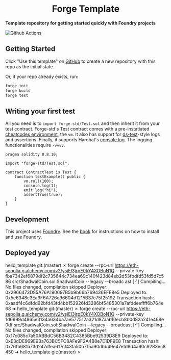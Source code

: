 # <h1 align="center"> Forge Template </h1>

**Template repository for getting started quickly with Foundry projects**

![Github Actions](https://github.com/foundry-rs/forge-template/workflows/CI/badge.svg)

## Getting Started

Click "Use this template" on [GitHub](https://github.com/foundry-rs/forge-template) to create a new repository with this repo as the initial state.

Or, if your repo already exists, run:

```sh
forge init
forge build
forge test
```

## Writing your first test

All you need is to `import forge-std/Test.sol` and then inherit it from your test contract. Forge-std's Test contract comes with a pre-instatiated [cheatcodes environment](https://book.getfoundry.sh/cheatcodes/), the `vm`. It also has support for [ds-test](https://book.getfoundry.sh/reference/ds-test.html)-style logs and assertions. Finally, it supports Hardhat's [console.log](https://github.com/brockelmore/forge-std/blob/master/src/console.sol). The logging functionalities require `-vvvv`.

```solidity
pragma solidity 0.8.10;

import "forge-std/Test.sol";

contract ContractTest is Test {
    function testExample() public {
        vm.roll(100);
        console.log(1);
        emit log("hi");
        assertTrue(true);
    }
}
```

## Development

This project uses [Foundry](https://getfoundry.sh). See the [book](https://book.getfoundry.sh/getting-started/installation.html) for instructions on how to install and use Foundry.

## Deployed yay

hello_template git:(master) ✗ forge create --rpc-url https://eth-sepolia.g.alchemy.com/v2/ysjEI3jrpE0kY4XOBoN1Q --private-key fba7342ef6879df2c735644c734ea69c140f423d84eb2d53fbdfd53fd5d7c586 src/ShadwalCoin.sol:ShadwalCoin --legacy --broadc
ast
[⠊] Compiling...
No files changed, compilation skipped
Deployer: 0x2966473D85A76A190697B5b9b66b769436EFE8e5
Deployed to: 0x5e6348c3Ea9F6A726e96604d1215B37c75f25192
Transaction hash: 0xaadf4c6dfdd92bfd43fd4bb152926fd3286bf5485301a7afddeeffff6b764e68
➜ hello_template git:(master) ✗ forge create --rpc-url https://eth-sepolia.g.alchemy.com/v2/ysjEI3jrpE0kY4XOBoN1Q --private-key 1d6999d4865e3134a634ba7ae577512a321d87aab10ecb8b0d82a241e468e0df src/ShadwalCoin.sol:ShadwalCoin --legacy --broadcast
[⠊] Compiling...
No files changed, compilation skipped
Deployer: 0x17c085c7a50ABBdC56B3482C4385Bbe92539D8E9
Deployed to: 0xE3dDE969E93a763BC5FC8AFe9F2A4B8e7E1DF9E8
Transaction hash: 0x76fb681a73d247dfea617cf43fa50b715a90dbb49e47efd8d4a60c9283ec8450
➜ hello_template git:(master) ✗
